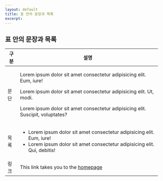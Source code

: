 ```yaml
---
layout: default
title: 표 안의 문장과 목록
excerpt: 
---
```


<h2>표 안의 문장과 목록</h2>

<table>
  <thead>
    <tr>
      <th>구분</th>
      <th>설명</th>
    </tr>
  </thead>
  <tbody>
    <td>문단</td>
    <td>
      <p>Lorem ipsum dolor sit amet consectetur adipisicing elit. Eum, iure!</p> 
      <p>Lorem ipsum dolor sit amet consectetur adipisicing elit. Ut, modi.</p>
      <p>Lorem ipsum dolor sit amet consectetur adipisicing elit. <span>Suscipit</span>, voluptates?</p>
    </td>
    <tr>
      <td>목록</td>
      <td>
        <ul>
          <li>Lorem ipsum dolor sit amet consectetur adipisicing elit. Eum, iure!</li>
          <li>Lorem ipsum dolor sit amet consectetur adipisicing elit. Qui, debitis!</li>
        </ul>
      </td>
    </tr>
    <tr>
      <td>링크</td>
      <td>This link takes you to the <a href="/" target="_blank">homepage</a></td>
    </tr>
  </tbody>
</table>

